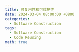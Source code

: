 ```yaml
---
title: 可复用性和可维护性
date: 2024-03-04 08:00:00 +0800
categories:
  - Software Construction
tags:
  - Software Construction
  - Code Reusing
math: true
---
```

